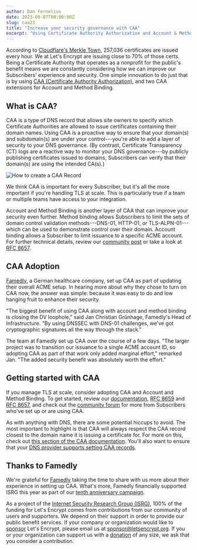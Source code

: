 ```yaml
---
author: Dan Fernelius
date: 2023-09-07T00:00:00Z
slug: caa23
title: "Increase your security governance with CAA"
excerpt: "Using Certificate Authority Authorization and Account & Method Binding is an easy way to enhance your DNS security."
---
```


According to [Cloudflare's Merkle Town](https://ct.cloudflare.com/), 257,036 certificates are issued every hour. We at Let's Encrypt are issuing close to 70% of those certs. Being a Certificate Authority that operates as a nonprofit for the public's benefit means we are constantly considering how we can improve our Subscribers' experience and security. One simple innovation to do just that is by using [CAA (Certificate Authority Authorization)](https://letsencrypt.org/docs/caa/), and two CAA extensions for Account and Method Binding.

## What is CAA?

CAA is a type of DNS record that allows site owners to specify which Certificate Authorities are allowed to issue certificates containing their domain names. Using CAA is a proactive way to ensure that your domain(s) and subdomain(s) are under your control---you're able to add a layer of security to your DNS governance. (By contrast, Certificate Transparency (CT) logs are a reactive way to monitor your DNS governance---by publicly publishing certificates issued to domains, Subscribers can verify that their domain(s) are using the intended CA(s).)

<div class="sixty-percentage-wide-image text-center">
<img alt="How to create a CAA Record"
     src="/images/2023.09.07.caa-illustration.png"
     />
</div>

We think CAA is important for every Subscriber, but it's all the more important if you're handling TLS at scale. This is particularly true if a team or multiple teams have access to your integration.

Account and Method Binding is another layer of CAA that can improve your security even further. Method binding allows Subscribers to limit the sets of domain control validation methods---DNS-01, HTTP-01, or TLS-ALPN-01--- which can be used to demonstrate control over their domain. Account binding allows a Subscriber to limit issuance to a specific ACME account. For further technical details, review our [community post](https://community.letsencrypt.org/t/enabling-acme-caa-account-and-method-binding/189588) or take a look at [RFC 8657](https://www.rfc-editor.org/rfc/rfc8657).

## CAA Adoption

[Famedly](https://www.famedly.com/), a German healthcare company, set up CAA as part of updating their overall ACME setup. In hearing more about why they chose to turn on CAA now, the answer was simple: because it was easy to do and low hanging fruit to enhance their security.

"The biggest benefit of using CAA along with account and method binding is closing the DV loophole," said Jan Christian Grünhage, Famedly's Head of Infrastructure. "By using DNSSEC with DNS-01 challenges, we've got cryptographic signatures all the way through the stack."

The team at Famedly set up CAA over the course of a few days. "The larger project was to transition our issuance to a single ACME account ID, so adopting CAA as part of that work only added marginal effort," remarked Jan. "The added security benefit was absolutely worth the effort."

## Getting started with CAA

If you manage TLS at scale, consider adopting CAA and Account and Method Binding. To get started, review our [documentation](https://letsencrypt.org/docs/caa/), [RFC 8659](https://datatracker.ietf.org/doc/html/rfc8659) and [RFC 8657](https://datatracker.ietf.org/doc/html/rfc8657), and check out the [community forum](https://community.letsencrypt.org/search?q=CAA%20Account%20and%20Method%20Binding) for more from Subscribers who've set up or are using CAA.

As with anything with DNS, there are some potential hiccups to avoid. The most important to highlight is that CAA will always respect the CAA record closest to the domain name it is issuing a certificate for. For more on this, check out [this section of the CAA documentation](https://letsencrypt.org/docs/caa/#:~:text=Note%20that%20the%20CA%20will%20always%20respect%20the%20CAA%20record%20closest%20to%20the%20domain%20name%20it%20is%20issuing%20a%20certificate%20for.). You'll also want to ensure that your [DNS provider supports setting CAA records](https://sslmate.com/caa/support).

## Thanks to Famedly

We're grateful for [Famedly](https://www.famedly.com/) taking the time to share with us more about their experience in setting up CAA. What's more, Famedly financially supported ISRG this year as part of our [tenth anniversary campaign](https://www.abetterinternet.org/tenth-anniversary/).

As a project of the [Internet Security Research Group (ISRG)](https://abetterinternet.org), 100% of the funding for Let's Encrypt comes from contributions from our community of users and supporters. We depend on their support in order to provide our public benefit services. If your company or organization would like to [sponsor](https://www.abetterinternet.org/sponsor/) Let's Encrypt, please email us at sponsor@letsencrypt.org. If you or your organization can support us with a [donation](https://letsencrypt.org/donate/) of any size, we ask that you consider a contribution.